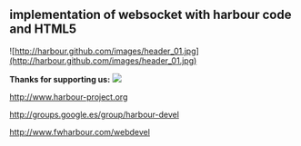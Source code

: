## implementation of websocket with harbour code and HTML5 ##

![http://harbour.github.com/images/header_01.jpg](http://harbour.github.com/images/header_01.jpg)

**Thanks for supporting us:**
<a href='https://www.paypal.com/cgi-bin/webscr?cmd=_donations&business=alinares%40fivetechsoft%2ecom&lc=US&item_name=Antonio%20Linares&currency_code=EUR&bn=PP%2dDonationsBF%3abtn_donateCC_LG%2egif%3aNonHosted'><img src='http://www.paypal.com/en_US/i/btn/x-click-but04.gif' /></a>

http://www.harbour-project.org

http://groups.google.es/group/harbour-devel

http://www.fwharbour.com/webdevel